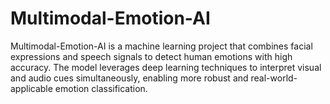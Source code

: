 # Multimodal-Emotion-AI
Multimodal-Emotion-AI is a machine learning project that combines facial expressions and speech signals to detect human emotions with high accuracy. The model leverages deep learning techniques to interpret visual and audio cues simultaneously, enabling more robust and real-world-applicable emotion classification.

